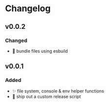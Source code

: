 # Changelog

## v0.0.2

### Changed

- :construction_worker: bundle files using esbuild
 
## v0.0.1

### Added

-   :sparkles: file system, console & env helper functions
-   :rocket: ship out a custom release script
